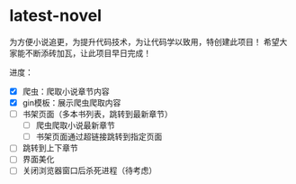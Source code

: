 # latest-novel
为方便小说追更，为提升代码技术，为让代码学以致用，特创建此项目！
希望大家能不断添砖加瓦，让此项目早日完成！

进度：

- [x] 爬虫：爬取小说章节内容
- [x] gin模板：展示爬虫爬取内容
- [ ] 书架页面（多本书列表，跳转到最新章节）
  - [ ] 爬虫爬取小说最新章节
  - [ ] 书架页面通过超链接跳转到指定页面
- [ ] 跳转到上下章节
- [ ] 界面美化
- [ ] 关闭浏览器窗口后杀死进程（待考虑）
